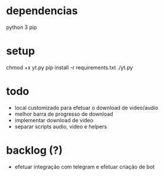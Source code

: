 # dependencias
python 3
pip

# setup
chmod +x yt.py
pip install -r requirements.txt
./yt.py

# todo
- local customizado para efetuar o download de video/audio
- melhor barra de progresso de download
- implementar download de video
- separar scripts audio, video e helpers

# backlog (?)
- efetuar integração com telegram e efetuar criação de bot
